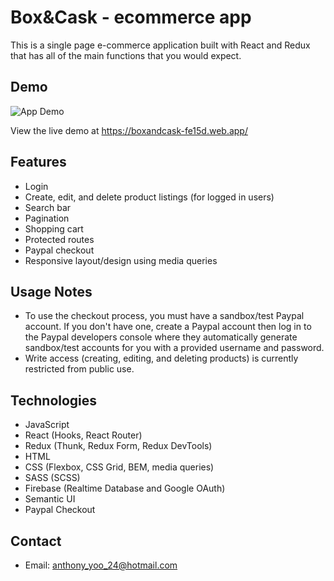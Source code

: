 # Box&Cask - ecommerce app

This is a single page e-commerce application built with React and Redux that has all of the main functions that you would expect.

## Demo

![App Demo](demo/demo.gif)

View the live demo at https://boxandcask-fe15d.web.app/

## Features

- Login
- Create, edit, and delete product listings (for logged in users)
- Search bar
- Pagination
- Shopping cart
- Protected routes
- Paypal checkout
- Responsive layout/design using media queries

## Usage Notes

- To use the checkout process, you must have a sandbox/test Paypal account. If you don't have one, create a Paypal account then log in to the Paypal developers console where they automatically generate sandbox/test accounts for you with a provided username and password.
- Write access (creating, editing, and deleting products) is currently restricted from public use.

## Technologies

- JavaScript
- React (Hooks, React Router)
- Redux (Thunk, Redux Form, Redux DevTools)
- HTML
- CSS (Flexbox, CSS Grid, BEM, media queries)
- SASS (SCSS)
- Firebase (Realtime Database and Google OAuth)
- Semantic UI
- Paypal Checkout

## Contact

- Email: anthony_yoo_24@hotmail.com
